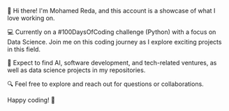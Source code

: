 👋 Hi there! I'm Mohamed Reda, and this account is a showcase of what I love working on.

💻 Currently on a #100DaysOfCoding challenge (Python) with a focus on Data Science. Join me on this coding journey as I explore exciting projects in this field.

🤖 Expect to find AI, software development, and tech-related ventures, as well as data science projects in my repositories.

🔍 Feel free to explore and reach out for questions or collaborations.

Happy coding! 🚀
